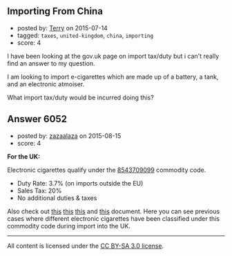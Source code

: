## Importing From China

- posted by: [Terry](https://stackexchange.com/users/5877277/terry) on 2015-07-14
- tagged: `taxes`, `united-kingdom`, `china`, `importing`
- score: 4

I have been looking at the gov.uk page on import tax/duty but i can't really find an answer to my question.

I am looking to import e-cigarettes which are made up of a battery, a tank, and an electronic atmoiser.

What import tax/duty would be incurred doing this?


## Answer 6052

- posted by: [zazaalaza](https://stackexchange.com/users/4672194/zazaalaza) on 2015-08-15
- score: 4

**For the UK:**

 Electronic cigarettes qualify under the [8543709099](https://www.gov.uk/trade-tariff/commodities/8543709099) commodity code.

 - Duty Rate: 3.7% (on imports outside the EU)
 - Sales Tax: 20%
 - No additional duties & taxes

Also check out
[this](http://ec.europa.eu/taxation_customs/dds2/ebti/ebti_details.jsp?Lang=en&selectedReference=&reference=GB121100946&refcountry=GB&valstartdate=&valstartdateto=&valenddate=&valenddateto=&suppldate=&nomenc=8543709099&nomencto=&keywordsearch=&descript=Electronic%20Cigarette&orderby=0&totalRecords=4&linkVal=&viewVal=&keywordmatchrule=OR&specialkeyword=)
[this](http://ec.europa.eu/taxation_customs/dds2/ebti/ebti_details.jsp?Lang=en&selectedReference=&reference=GB121980873&refcountry=GB&valstartdate=&valstartdateto=&valenddate=&valenddateto=&suppldate=&nomenc=8543709099&nomencto=&keywordsearch=&descript=Electronic%20Cigarette&orderby=0&totalRecords=4&linkVal=&viewVal=&keywordmatchrule=OR&specialkeyword=)
[this](http://ec.europa.eu/taxation_customs/dds2/ebti/ebti_details.jsp?Lang=en&selectedReference=&reference=GB122397186&refcountry=GB&valstartdate=&valstartdateto=&valenddate=&valenddateto=&suppldate=&nomenc=8543709099&nomencto=&keywordsearch=&descript=Electronic%20Cigarette&orderby=0&totalRecords=4&linkVal=&viewVal=&keywordmatchrule=OR&specialkeyword=)
and
[this](http://ec.europa.eu/taxation_customs/dds2/ebti/ebti_details.jsp?Lang=en&selectedReference=&reference=GB123796947&refcountry=GB&valstartdate=&valstartdateto=&valenddate=&valenddateto=&suppldate=&nomenc=8543709099&nomencto=&keywordsearch=&descript=Electronic%20Cigarette&orderby=0&totalRecords=4&linkVal=&viewVal=&keywordmatchrule=OR&specialkeyword=)
document. Here you can see previous cases where different electronic cigarettes have been classified under this commodity code during import into the UK.



---

All content is licensed under the [CC BY-SA 3.0 license](https://creativecommons.org/licenses/by-sa/3.0/).

